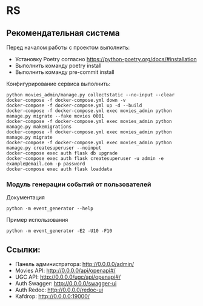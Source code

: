 # RS
## Рекомендательная система

Перед началом работы с проектом выполнить:
- Установку Poetry согласно https://python-poetry.org/docs/#installation
- Выполнить команду poetry install
- Выполнить команду pre-commit install

Конфигурирование сервиса выполнить:
```shell
python movies_admin/manage.py collectstatic --no-input --clear
docker-compose -f docker-compose.yml down -v
docker-compose -f docker-compose.yml up -d --build
docker-compose -f docker-compose.yml exec movies_admin python manage.py migrate --fake movies 0001
docker-compose -f docker-compose.yml exec movies_admin python manage.py makemigrations
docker-compose -f docker-compose.yml exec movies_admin python manage.py migrate
docker-compose -f docker-compose.yml exec movies_admin python manage.py createsuperuser --noinput
docker-compose exec auth flask db upgrade
docker-compose exec auth flask createsuperuser -u admin -e example@email.com -p password
docker-compose exec auth flask loaddata
```

### Модуль генерации событий от пользователей

Документация
```
python -m event_generator --help
```
Пример использования
```
python -m event_generator -E2 -U10 -F10
```

## Ссылки:
- Панель администратора: http://0.0.0.0/admin/
- Movies API: http://0.0.0.0/api/openapi#/
- UGC API: http://0.0.0.0/ugc/api/openapi#/
- Auth Swagger: http://0.0.0.0/swagger-ui
- Auth Redoc: http://0.0.0.0/redoc-ui
- Kafdrop: http://0.0.0.0:19000/
